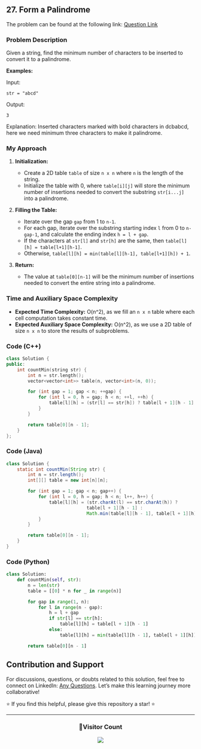 ## 27. Form a Palindrome

The problem can be found at the following link: [Question Link](https://www.geeksforgeeks.org/problems/form-a-palindrome1455/1)

### Problem Description

Given a string, find the minimum number of characters to be inserted to convert it to a palindrome.

**Examples:**

Input:

```
str = "abcd"
```

Output:

```
3
```

Explanation:
Inserted characters marked with bold characters in dcbabcd, here we need minimum three characters to make it palindrome.

### My Approach

1. **Initialization:**

   - Create a 2D table `table` of size `n x n` where `n` is the length of the string.
   - Initialize the table with 0, where `table[i][j]` will store the minimum number of insertions needed to convert the substring `str[i...j]` into a palindrome.

2. **Filling the Table:**

   - Iterate over the gap `gap` from 1 to `n-1`.
   - For each gap, iterate over the substring starting index `l` from 0 to `n-gap-1`, and calculate the ending index `h = l + gap`.
   - If the characters at `str[l]` and `str[h]` are the same, then `table[l][h] = table[l+1][h-1]`.
   - Otherwise, `table[l][h] = min(table[l][h-1], table[l+1][h]) + 1`.

3. **Return:**
   - The value at `table[0][n-1]` will be the minimum number of insertions needed to convert the entire string into a palindrome.

### Time and Auxiliary Space Complexity

- **Expected Time Complexity:** O(n^2), as we fill an `n x n` table where each cell computation takes constant time.
- **Expected Auxiliary Space Complexity:** O(n^2), as we use a 2D table of size `n x n` to store the results of subproblems.

### Code (C++)

```cpp
class Solution {
public:
    int countMin(string str) {
        int n = str.length();
        vector<vector<int>> table(n, vector<int>(n, 0));

        for (int gap = 1; gap < n; ++gap) {
            for (int l = 0, h = gap; h < n; ++l, ++h) {
                table[l][h] = (str[l] == str[h]) ? table[l + 1][h - 1] : min(table[l][h - 1], table[l + 1][h]) + 1;
            }
        }

        return table[0][n - 1];
    }
};
```

### Code (Java)

```java
class Solution {
    static int countMin(String str) {
        int n = str.length();
        int[][] table = new int[n][n];

        for (int gap = 1; gap < n; gap++) {
            for (int l = 0, h = gap; h < n; l++, h++) {
                table[l][h] = (str.charAt(l) == str.charAt(h)) ?
                              table[l + 1][h - 1] :
                              Math.min(table[l][h - 1], table[l + 1][h]) + 1;
            }
        }

        return table[0][n - 1];
    }
}
```

### Code (Python)

```python
class Solution:
    def countMin(self, str):
        n = len(str)
        table = [[0] * n for _ in range(n)]

        for gap in range(1, n):
            for l in range(n - gap):
                h = l + gap
                if str[l] == str[h]:
                    table[l][h] = table[l + 1][h - 1]
                else:
                    table[l][h] = min(table[l][h - 1], table[l + 1][h]) + 1

        return table[0][n - 1]
```

## Contribution and Support

For discussions, questions, or doubts related to this solution, feel free to connect on LinkedIn: [Any Questions](https://www.linkedin.com/in/patel-hetkumar-sandipbhai-8b110525a/). Let’s make this learning journey more collaborative!

⭐ If you find this helpful, please give this repository a star! ⭐

---

<div align="center">
  <h3><b>📍Visitor Count</b></h3>
</div>

<p align="center">
  <img src="https://profile-counter.glitch.me/Hunterdii/count.svg" />
</p>
